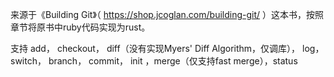 来源于《Building Git》（ https://shop.jcoglan.com/building-git/ ）这本书，按照章节将原书中ruby代码实现为rust。


支持 add， checkout，  diff（没有实现Myers' Diff Algorithm，仅调库）， log， switch， branch， commit， init ，merge（仅支持fast merge），status
